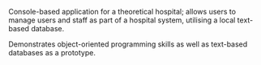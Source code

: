 Console-based application for a theoretical hospital; allows users to manage users and staff as part of a hospital system, utilising a local text-based database.

Demonstrates object-oriented programming skills as well as text-based databases as a prototype.
